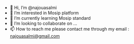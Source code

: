 - 👋 Hi, I’m @najouasalmi
- 👀 I’m interested in Mosip platform
- 🌱 I’m currently learning Mosip standard
- 💞️ I’m looking to collaborate on ...
- 📫 How to reach me please contact me through my email : najouasalmi@gmail.com

<!---
najouasalmi/najouasalmi is a ✨ special ✨ repository because its `README.md` (this file) appears on your GitHub profile.
You can click the Preview link to take a look at your changes.
--->
